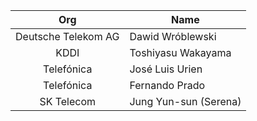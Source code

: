 | Org                    | Name                                                |
| :-----------------------:| ----------------------------------------------------|
| Deutsche Telekom AG | Dawid Wróblewski |
| KDDI | Toshiyasu Wakayama |
| Telefónica | José Luis Urien |
| Telefónica | Fernando Prado |
| SK Telecom | Jung Yun-sun (Serena) |